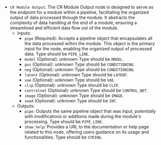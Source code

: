 - `CR Module Output`: The CR Module Output node is designed to serve as the endpoint for a module within a pipeline, facilitating the organized output of data processed through the module. It abstracts the complexity of data handling at the end of a module, ensuring a streamlined and efficient data flow out of the module.
    - Inputs:
        - `pipe` (Required): Accepts a pipeline object that encapsulates all the data processed within the module. This object is the primary input for the node, enabling the organized output of processed data. Type should be `PIPE_LINE`.
        - `model` (Optional): unknown Type should be `MODEL`.
        - `pos` (Optional): unknown Type should be `CONDITIONING`.
        - `neg` (Optional): unknown Type should be `CONDITIONING`.
        - `latent` (Optional): unknown Type should be `LATENT`.
        - `vae` (Optional): unknown Type should be `VAE`.
        - `clip` (Optional): unknown Type should be `CLIP`.
        - `controlnet` (Optional): unknown Type should be `CONTROL_NET`.
        - `image` (Optional): unknown Type should be `IMAGE`.
        - `seed` (Optional): unknown Type should be `INT`.
    - Outputs:
        - `pipe`: Outputs the same pipeline object that was input, potentially with modifications or additions made during the module's processing. Type should be `PIPE_LINE`.
        - `show_help`: Provides a URL to the documentation or help page related to this node, offering users guidance on its usage and functionalities. Type should be `STRING`.
